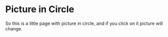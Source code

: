 # Picture in Circle

So this is a little page with picture in circle, and if you click on it picture will change.
